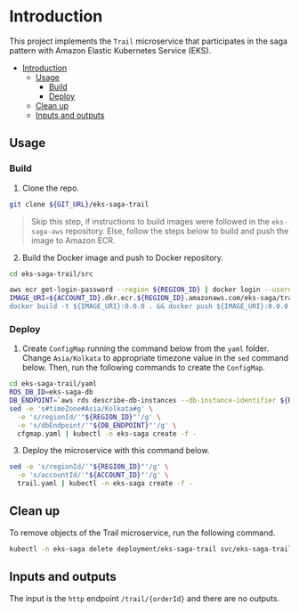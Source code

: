 # Introduction

This project implements the `Trail` microservice that participates in the saga pattern with Amazon Elastic Kubernetes Service (EKS).

- [Introduction](#introduction)
  - [Usage](#usage)
    - [Build](#build)
    - [Deploy](#deploy)
  - [Clean up](#clean-up)
  - [Inputs and outputs](#inputs-and-outputs)

## Usage

### Build

1. Clone the repo.

```bash
git clone ${GIT_URL}/eks-saga-trail
```

> Skip this step, if instructions to build images were followed in the `eks-saga-aws` repository. Else, follow the steps below to build and push the image to Amazon ECR.

2. Build the Docker image and push to Docker repository.

```bash
cd eks-saga-trail/src

aws ecr get-login-password --region ${REGION_ID} | docker login --username AWS --password-stdin ${ACCOUNT_ID}.dkr.ecr.${REGION_ID}.amazonaws.com
IMAGE_URI=${ACCOUNT_ID}.dkr.ecr.${REGION_ID}.amazonaws.com/eks-saga/trail'
docker build -t ${IMAGE_URI}:0.0.0 . && docker push ${IMAGE_URI}:0.0.0
```

### Deploy

1. Create `ConfigMap` running the command below from the `yaml` folder. Change `Asia/Kolkata` to appropriate timezone value in the `sed` command below. Then, run the following commands to create the `ConfigMap`.

```bash
cd eks-saga-trail/yaml
RDS_DB_ID=eks-saga-db
DB_ENDPOINT=`aws rds describe-db-instances --db-instance-identifier ${RDS_DB_ID} --query 'DBInstances[0].Endpoint.Address' --output text`
sed -e 's#timeZone#Asia/Kolkata#g' \
  -e 's/regionId/'"${REGION_ID}"'/g' \
  -e 's/dbEndpoint/'"${DB_ENDPOINT}"'/g' \
  cfgmap.yaml | kubectl -n eks-saga create -f -
```

3. Deploy the microservice with this command below.

```bash
sed -e 's/regionId/'"${REGION_ID}"'/g' \
  -e 's/accountId/'"${ACCOUNT_ID}"'/g' \
  trail.yaml | kubectl -n eks-saga create -f -
```

## Clean up

To remove objects of the Trail microservice, run the following command.

```bash
kubectl -n eks-saga delete deployment/eks-saga-trail svc/eks-saga-trail ing/eks-saga-trail configmap/eks-saga-trail
```

## Inputs and outputs

The input is the `http` endpoint `/trail/{orderId}` and there are no outputs.
